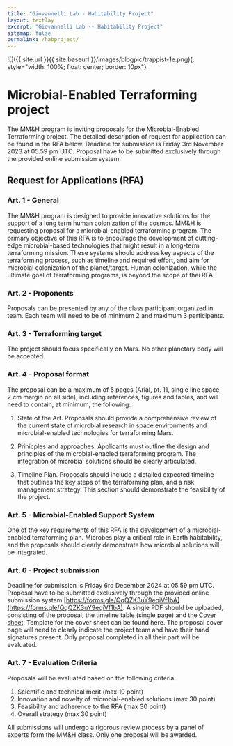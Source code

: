 ```yaml
---
title: "Giovannelli Lab - Habitability Project"
layout: textlay
excerpt: "Giovannelli Lab -- Habitability Project"
sitemap: false
permalink: /habproject/
---
```


![]({{ site.url }}{{ site.baseurl }}/images/blogpic/trappist-1e.png){: style="width: 100%; float: center; border: 10px"}

# Microbial-Enabled Terraforming project

The MM&H program is inviting proposals for the Microbial-Enabled Terraforming project. The detailed description of request for application can be found in the RFA below. Deadline for submission is Friday 3rd November 2023 at 05.59 pm UTC. Proposal have to be submitted exclusively through the provided online submission system.

## Request for Applications (RFA)

### Art. 1 - General
The MM&H program is designed to provide innovative solutions for the support of a long term human colonization of the cosmos. MM&H is requesting proposal for a microbial-enabled terraforming program. The primary objective of this RFA is to encourage the development of cutting-edge microbial-based technologies that might result in a long-term terraforming mission. These systems should address key aspects of the terraforming process, such as timeline and required effort, and aim for microbial colonization of the planet/target. Human colonization, while the ultimate goal of terraforming programs, is beyond the scope of thei RFA.

### Art. 2 - Proponents
Proposals can be presented by any of the class participant organized in team. Each team will need to be of minimum 2 and maximum 3 participants.

### Art. 3 - Terraforming target
The project should focus specifically on Mars. No other planetary body will be accepted.

### Art. 4 - Proposal format
The proposal can be a maximum of 5 pages (Arial, pt. 11, single line space, 2 cm margin on all side), including references, figures and tables, and will need to contain, at minimum, the following:

 1. State of the Art. Proposals should provide a comprehensive review of the current state of microbial research in space environments and microbial-enabled technologies for terraforming Mars.

 2. Prinicples and approaches. Applicants must outline the design and principles of the microbial-enabled terraforming program. The integration of microbial solutions should be clearly articulated.

 3. Timeline Plan. Proposals should include a detailed expected timeline that outlines the key steps of the terraforming plan, and a risk management strategy. This section should demonstrate the feasibility of the project.

 
### Art. 5 - Microbial-Enabled Support System
One of the key requirements of this RFA is the development of a microbial-enabled terraforming plan. Microbes play a critical role in Earth habitability, and the proposals should clearly demonstrate how microbial solutions will be integrated.

### Art. 6 - Project submission
Deadline for submission is Friday 6rd December 2024 at 05.59 pm  UTC. Proposal have to be submitted exclusively through the provided online submission system [https://forms.gle/QqQZK3uY9eqiVf1bA](https://forms.gle/QqQZK3uY9eqiVf1bA). A single PDF should be uploaded, consisting of the proposal, the timeline table (single page) and the [Cover sheet](https://docs.google.com/document/d/10OT9Ae_VluF1IEYx3gc76bAZQyZixiIOZ-8ckxyDN5E/edit?usp=sharing). Template for the cover sheet can be found here. The proposal cover page will need to clearly indicate the project team and have their hand signatures present. Only proposal completed in all their part will be evaluated.

### Art. 7 - Evaluation Criteria
Proposals will be evaluated based on the following criteria:
 1. Scientific and technical merit (max 10 point)
 2. Innovation and novelty of microbial-enabled solutions (max 30 point)
 3. Feasibility and adherence to the RFA (max 30 point)
 5. Overall strategy (max 30 point)

All submissions will undergo a rigorous review process by a panel of experts form the MM&H class. Only one proposal will be awarded.
